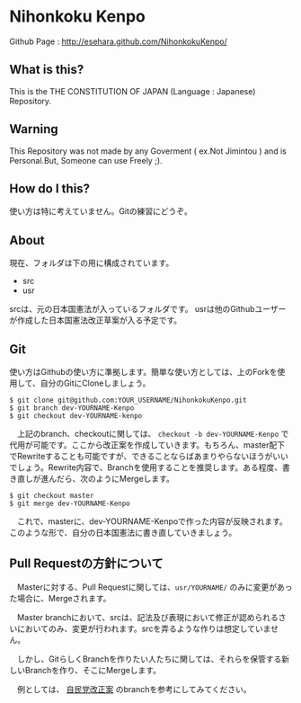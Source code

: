 Nihonkoku Kenpo
===============

Github Page : http://esehara.github.com/NihonkokuKenpo/

What is this?
-------------

This is the THE CONSTITUTION OF JAPAN (Language : Japanese) Repository.


Warning
-------

This Repository was not made by any Goverment ( ex.Not Jimintou ) and is Personal.But, Someone can use Freely ;).


How do I this?
-------------- 

使い方は特に考えていません。Gitの練習にどうぞ。

About
-----

現在、フォルダは下の用に構成されています。

* src
* usr

srcは、元の日本国憲法が入っているフォルダです。
usrは他のGithubユーザーが作成した日本国憲法改正草案が入る予定です。


Git
---

使い方はGithubの使い方に準拠します。簡単な使い方としては、上のForkを使用して、自分のGitにCloneしましょう。

    $ git clone git@github.com:YOUR_USERNAME/NihonkokuKenpo.git
    $ git branch dev-YOURNAME-Kenpo
    $ git checkout dev-YOURNAME-kenpo

　上記のbranch、checkoutに関しては、 `checkout -b dev-YOURNAME-Kenpo` で代用が可能です。ここから改正案を作成していきます。もちろん、master配下でRewriteすることも可能ですが、できることならばあまりやらないほうがいいでしょう。Rewrite内容で、Branchを使用することを推奨します。ある程度、書き直しが進んだら、次のようにMergeします。

    $ git checkout master
    $ git merge dev-YOURNAME-Kenpo

　これで、masterに、dev-YOURNAME-Kenpoで作った内容が反映されます。このような形で、自分の日本国憲法に書き直していきましょう。

Pull Requestの方針について
--------------------------

　Masterに対する、Pull Requestに関しては、`usr/YOURNAME/` のみに変更があった場合に、Mergeされます。

　Master branchにおいて、srcは、記法及び表現において修正が認められるさいにおいてのみ、変更が行われます。srcを弄るような作りは想定していません。

　しかし、GitらしくBranchを作りたい人たちに関しては、それらを保管する新しいBranchを作り、そこにMergeします。

　例としては、 [自民党改正案](https://github.com/esehara/NihonkokuKenpo/tree/Jimintou) のbranchを参考にしてみてください。
　
